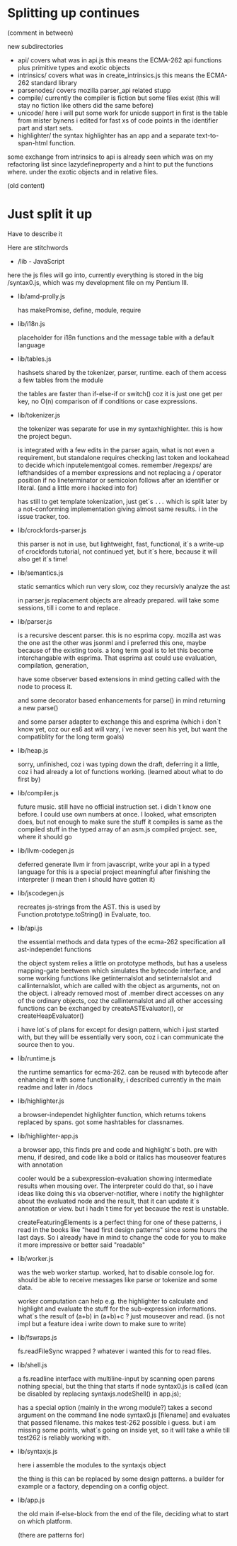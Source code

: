 Splitting up continues
======================

(comment in between)

new subdirectories
* api/ 
    covers what was in api.js
    this means the ECMA-262 api functions 
    plus primitive types and exotic objects
* intrinsics/ 
    covers what was in create_intrinsics.js
    this means the ECMA-262 standard library
* parsenodes/
    covers mozilla parser_api related stupp
* compile/
    currently the compiler is fiction but some files exist
    (this will stay no fiction like others did the same before)
* unicode/ 
    here i will put some work for unicde support in
    first is the table from mister bynens i edited for fast xs of code points
    in the identifier part and start sets.
* highlighter/ 
    the syntax highlighter has an app and a separate text-to-span-html function.
    
some exchange from intrinsics to api is already seen
which was on my refactoring list since lazydefineproperty
and a hint to put the functions where. under the exotic objects
and in relative files.


(old content)

Just split it up
================

Have to describe it

Here are stitchwords


* /lib - JavaScript

here the js files will go into, currently everything is stored in the big /syntax0.js, which
was my development file on my Pentium III. 

* lib/amd-prolly.js
    
    has makePromise, define, module, require

* lib/i18n.js

    placeholder for i18n functions and the message table
    with a default language
    
* lib/tables.js

    hashsets shared by the tokenizer, parser, runtime.
    each of them access a few tables from the module
    
    the tables are faster than if-else-if or switch()
    coz it is just one get per key, no O(n) comparison
    of if conditions or case expressions.

* lib/tokenizer.js

    the tokenizer was separate for use in my syntaxhighlighter.
    this is how the project begun.

    is integrated with a few edits in the parser again, what
    is not even a requirement, but standalone requires checking
    last token and lookahead to decide which inputelementgoal 
    comes. remember /regexps/ are lefthandsides of a member
    expressions and not replacing a / operator position if no
    lineterminator or semicolon follows after an identifier or
    literal. (and a little more i hacked into for)
    
    has still to get template tokenization, just get´s `...`
    which is split later by a not-conforming implementation
    giving almost same results. i in the issue tracker, too.

* lib/crockfords-parser.js

    this parser is not in use, but lightweight, fast, functional,
    it´s a write-up of crockfords tutorial, not continued yet,
    but it´s here, because it will also get it´s time!
    
* lib/semantics.js

    static semantics which run very slow, coz they recursivly
    analyze the ast
    
    in parser.js replacement objects are already prepared.
    will take some sessions, till i come to and replace.
    
* lib/parser.js

    is a recursive descent parser. this is no esprima copy.
    mozilla ast was the one ast the other was jsonml and i
    preferred this one, maybe because of the existing tools.
    a long term goal is to let this become interchangable
    with esprima. That esprima ast could use evaluation,
    compilation, generation,
    
    have some observer based extensions in mind getting
    called with the node to process it.
    
    and some decorator based enhancements for parse()
    in mind returning a new parse()
    
    and some parser adapter to exchange this and esprima
    (which i don´t know yet, coz our es6 ast will vary,
    i´ve never seen his yet, but want the compatiblity
    for the long term goals)
    
* lib/heap.js

    sorry, unfinished, coz i was typing down the draft,
    deferring it a little, coz i had already a lot of
    functions working. (learned about what to do first
    by)

* lib/compiler.js

    future music. still have no official instruction set.
    i didn´t know one before.
    I could use own numbers at once.
    I looked, what emscripten does, but not enough to make
    sure the stuff it compiles is same as the compiled stuff
    in the typed array of an asm.js compiled project.
    see, where it should go
    
* lib/llvm-codegen.js

    deferred generate llvm ir from javascript,
    write your api in a typed language for
    this is a special project meaningful after finishing
    the interpreter (i mean then i should have gotten it)
    
* lib/jscodegen.js

    recreates js-strings from the AST.
    this is used by Function.prototype.toString() in Evaluate, too.
    
* lib/api.js

    the essential methods and data types of the ecma-262 specification
    all ast-independet functions
    
    the object system relies a little on prototype methods, but has
    a useless mapping-gate beetween which simulates the bytecode interface,
    and some working functions like getinternalslot and setinternalslot
    and callinternalslot, which are called with the object as arguments,
    not on the object. i already removed most of .member direct accesses
    on any of the ordinary objects, coz the callinternalslot and all other
    accessing functions can be 
    exchanged by createASTEvaluator(), or createHeapEvaluator()
    
    i have lot´s of plans for except for design pattern, which i just
    started with, but they will be essentially very soon, coz i can 
    communicate the source then to you.
    
* lib/runtime.js

    the runtime semantics for ecma-262.
    can be reused with bytecode after enhancing it with some functionality,
    i described currently in the main readme and later in /docs
    
* lib/highlighter.js

    a browser-independet highlighter function, which returns tokens replaced
    by spans. got some hashtables for classnames.
    
* lib/highlighter-app.js

    a browser app, this finds pre and code and highlight´s both. pre with
    menu, if desired, and code like a bold or italics
    has mouseover features with annotation
    
    cooler would be a subexpression-evaluation showing intermediate results
    when mousing over. The interpreter could do that, so i have ideas like
    doing this via observer-notifier, where i notify the highlighter about
    the evaluated node and the result, that it can update it´s annotation
    or view. but i hadn´t time for yet because the rest is unstable.

    createFeaturingElements is a perfect thing for one of these patterns,
    i read in the books like "head first design patterns" since some hours
    the last days. So i already have in mind to change the code for you to
    make it more impressive or better said "readable"

* lib/worker.js

    was the web worker startup. worked, hat to disable console.log for.
    should be able to receive messages like parse or tokenize and some
    data.
    
    worker computation can help e.g. the highlighter to calculate and
    highlight and evaluate the stuff for the sub-expression informations.
    what´s the result of (a+b) in (a+b)+c ? just mouseover and read.
    (is not impl but a feature idea i write down to make sure to write)
    
* lib/fswraps.js

    fs.readFileSync wrapped ?
    whatever i wanted this for
    to read files.
    
* lib/shell.js

    a fs.readline interface with multiline-input by scanning open parens
    nothing special, but the thing that starts if node syntax0.js is called
    (can be disabled by replacing syntaxjs.nodeShell() in app.js);
    
    has a special option
    (mainly in the wrong module?)
    takes a second argument on the command line node syntax0.js [filename]
    and evaluates that passed filename.
    this makes test-262 possible i guess. but i am missing some points, what´s
    going on inside yet, so it will take a while till test262 is reliably working with.

* lib/syntaxjs.js

    here i assemble the modules to the syntaxjs object
    
    the thing is this can be replaced by some design patterns.
    a builder for example or a factory, depending on a config 
    object. 

* lib/app.js

    the old main if-else-block from the end of the file,
    deciding what to start on which platform.
    
    (there are patterns for)
    

